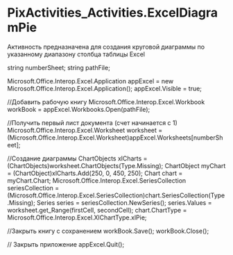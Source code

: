 # PixActivities_Activities.ExcelDiagramPie
Активность предназначена для создания круговой диаграммы по указанному диапазону столбца таблицы Excel

string numberSheet;
string pathFile;

Microsoft.Office.Interop.Excel.Application appExcel = new Microsoft.Office.Interop.Excel.Application();
appExcel.Visible = true;

//Добавить рабочую книгу
Microsoft.Office.Interop.Excel.Workbook workBook = appExcel.Workbooks.Open(pathFile);

//Получить первый лист документа (счет начинается с 1)
Microsoft.Office.Interop.Excel.Worksheet worksheet
    = (Microsoft.Office.Interop.Excel.Worksheet)appExcel.Worksheets[numberSheet];

//Создание диаграммы
ChartObjects xlCharts = (ChartObjects)worksheet.ChartObjects(Type.Missing);
ChartObject myChart = (ChartObject)xlCharts.Add(250, 0, 450, 250);
Chart chart = myChart.Chart;
Microsoft.Office.Interop.Excel.SeriesCollection seriesCollection
    = (Microsoft.Office.Interop.Excel.SeriesCollection)chart.SeriesCollection(Type.Missing);
Series series = seriesCollection.NewSeries();
series.Values = worksheet.get_Range(firstCell, secondCell);
chart.ChartType = Microsoft.Office.Interop.Excel.XlChartType.xlPie;

//Закрыть книгу с сохранением
workBook.Save();
workBook.Close();

// Закрыть приложение
appExcel.Quit();